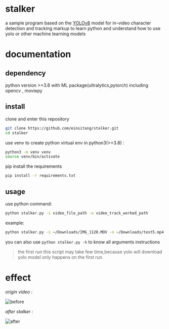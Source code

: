 # stalker

a sample program based on the [YOLOv8](https://github.com/ultralytics/ultralytics/) model for in-video character detection and tracking markup to learn python and understand how to  use yolo or other machine learning models

# documentation


## dependency

python version >=3.8 with ML package(ultralytics,pytorch) including opencv , moviepy

## install

clone and enter this repository

```bash
git clone https://github.com/einsitang/stalker.git
cd stalker
```

use venv to create python virtual env in python3(>=3.8) :

```bash
python3 -m venv venv
source venv/bin/activate
```

pip install the requirements

```bash
pip install -r requirements.txt
```

## usage

use python command:
```bash
python stalker.py -i video_file_path -o video_track_worked_path
```

example:
```bash
python stalker.py -i ~/Downloads/IMG_1120.MOV -o ~/Downloads/test5.mp4
```

you can also use `python stalker.py -h` to know all arguments instructions

> the first run this script may take few time,because yolo will download yolo model
> only happens on the first run

# effect

*origin video :*

![before](img/before.gif)

*after stalker :*

![after](img/after.gif)